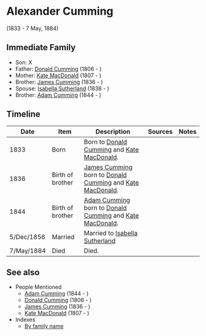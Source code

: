 ﻿---
layout: person
subject_key: i7028096
permalink: /people/i7028096
---

# Alexander Cumming
(1833 - 7 May, 1884)

## Immediate Family

* Son: X
* Father: [Donald Cumming](./@i45726416@-donald-cumming-b1806-d.md) (1806 - )
* Mother: [Kate MacDonald](./@i28255030@-kate-macdonald-b1807-d.md) (1807 - )
* Brother: [James Cumming](./@i66384942@-james-cumming-b1836-d.md) (1836 - )
* Spouse: [Isabella Sutherland](./@i79967653@-isabella-sutherland-b1838-d.md) (1838 - )
* Brother: [Adam Cumming](./@i55409960@-adam-cumming-b1844-d.md) (1844 - )

## Timeline

Date | Item | Description | Sources | Notes
---|---|---|---|---
1833 | Born | Born to [Donald Cumming](./@i45726416@-donald-cumming-b1806-d.md) and [Kate MacDonald](./@i28255030@-kate-macdonald-b1807-d.md). |  | 
1836 | Birth of brother | [James Cumming](./@i66384942@-james-cumming-b1836-d.md) born to [Donald Cumming](./@i45726416@-donald-cumming-b1806-d.md) and [Kate MacDonald](./@i28255030@-kate-macdonald-b1807-d.md). |  | 
1844 | Birth of brother | [Adam Cumming](./@i55409960@-adam-cumming-b1844-d.md) born to [Donald Cumming](./@i45726416@-donald-cumming-b1806-d.md) and [Kate MacDonald](./@i28255030@-kate-macdonald-b1807-d.md). |  | 
5/Dec/1856 | Married | Married to [Isabella Sutherland](./@i79967653@-isabella-sutherland-b1838-d.md)  |  | 
7/May/1884 | Died | Died. |  | 


## See also

- People Mentioned
  - [Adam Cumming](./@i55409960@-adam-cumming-b1844-d.md) (1844 - )
  - [Donald Cumming](./@i45726416@-donald-cumming-b1806-d.md) (1806 - )
  - [James Cumming](./@i66384942@-james-cumming-b1836-d.md) (1836 - )
  - [Kate MacDonald](./@i28255030@-kate-macdonald-b1807-d.md) (1807 - )
- Indexes
  - [By family name](../index-by-family-name.md)
